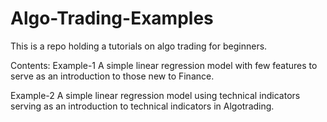 # Algo-Trading-Examples
This is a repo holding a tutorials on algo trading for beginners.

Contents:
  Example-1
    A simple linear regression model with few features to serve as an introduction to those new to Finance.
    
  Example-2
    A simple linear regression model using technical indicators serving as an introduction to technical indicators in Algotrading.
